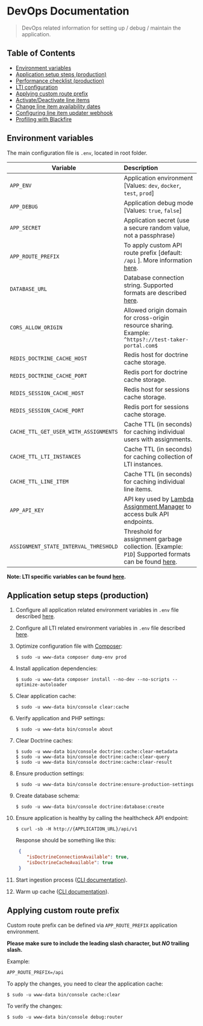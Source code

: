 # DevOps Documentation

> DevOps related information for setting up / debug / maintain the application.

## Table of Contents
- [Environment variables](#environment-variables)
- [Application setup steps (production)](#application-setup-steps-production)
- [Performance checklist (production)](https://symfony.com/doc/current/performance.html)
- [LTI configuration](features/lti.md)
- [Applying custom route prefix](#applying-custom-route-prefix)
- [Activate/Deactivate line items](cli/modify-entity-line-item-change-state-command.md)
- [Change line item availability dates](cli/modify-entity-line-item-change-dates-command.md)
- [Configuring line item updater webhook](features/update-line-items-webhook.md)
- [Profiling with Blackfire](blackfire.md)

## Environment variables

The main configuration file is `.env`, located in root folder.

| Variable | Description |
| -------- |:------------|
| `APP_ENV` | Application environment [Values: `dev`, `docker`, `test`, `prod`] |
| `APP_DEBUG` | Application debug mode [Values: `true`, `false`] |
| `APP_SECRET` | Application secret (use a secure random value, not a passphrase) |
| `APP_ROUTE_PREFIX` | To apply custom API route prefix [default: `/api` ]. More information [here](#applying-custom-route-prefix). |
| `DATABASE_URL` | Database connection string. Supported formats are described [here](https://www.doctrine-project.org/projects/doctrine-dbal/en/latest/reference/configuration.html#connecting-using-a-url). |
| `CORS_ALLOW_ORIGIN` | Allowed origin domain for cross-origin resource sharing. Example: `^https?://test-taker-portal.com$` |
| `REDIS_DOCTRINE_CACHE_HOST` | Redis host for doctrine cache storage. |
| `REDIS_DOCTRINE_CACHE_PORT` | Redis port for doctrine cache storage. |
| `REDIS_SESSION_CACHE_HOST` | Redis host for sessions cache storage. |
| `REDIS_SESSION_CACHE_PORT` | Redis port for sessions cache storage. |
| `CACHE_TTL_GET_USER_WITH_ASSIGNMENTS` | Cache TTL (in seconds) for caching individual users with assignments. |
| `CACHE_TTL_LTI_INSTANCES` | Cache TTL (in seconds) for caching collection of LTI instances. |
| `CACHE_TTL_LINE_ITEM` | Cache TTL (in seconds) for caching individual line items. |
| `APP_API_KEY` | API key used by [Lambda Assignment Manager](https://github.com/oat-sa/lambda-assignment-manager) to access bulk API endpoints. |
| `ASSIGNMENT_STATE_INTERVAL_THRESHOLD` | Threshold for assignment garbage collection. [Example: `P1D`] Supported formats can be found [here](http://php.net/manual/en/dateinterval.format.php). |

**Note: LTI specific variables can be found [here](features/lti.md).**
       
## Application setup steps (production)

1. Configure all application related environment variables in `.env` file described [here](#environment-variables).

1. Configure all LTI related environment variables in `.env` file described [here](features/lti.md).

1. Optimize configuration file with [Composer](https://getcomposer.org/):

    ```shell script
    $ sudo -u www-data composer dump-env prod
    ```

1. Install application dependencies:

    ```shell script
    $ sudo -u www-data composer install --no-dev --no-scripts --optimize-autoloader
    ```

1. Clear application cache:

    ```shell script
    $ sudo -u www-data bin/console clear:cache
    ```

1. Verify application and PHP settings:

    ```shell script
    $ sudo -u www-data bin/console about
    ```

1. Clear Doctrine caches:

    ```shell script
    $ sudo -u www-data bin/console doctrine:cache:clear-metadata
    $ sudo -u www-data bin/console doctrine:cache:clear-query
    $ sudo -u www-data bin/console doctrine:cache:clear-result
    ```

1. Ensure production settings:

    ```shell script
    $ sudo -u www-data bin/console doctrine:ensure-production-settings
    ```

1. Create database schema:

    ```shell script
    $ sudo -u www-data bin/console doctrine:database:create
    ``` 

1. Ensure application is healthy by calling the healthcheck API endpoint:

    ```shell script
    $ curl -sb -H http://{APPLICATION_URL}/api/v1
    ```
   
   Response should be something like this:
   
   ```json
    {
       "isDoctrineConnectionAvailable": true,
       "isDoctrineCacheAvailable": true
    }
    ```
   
 1. Start ingestion process ([CLI documentation](cli-documentation.md#ingestion-related-commands)).
 
 2. Warm up cache ([CLI documentation](cli-documentation.md#cache-warmup-related-commands)).

## Applying custom route prefix

Custom route prefix can be defined via `APP_ROUTE_PREFIX` application environment. 

**Please make sure to include the leading slash character, but _NO_ trailing slash.**

Example:

```dotenv
APP_ROUTE_PREFIX=/api
```

To apply the changes, you need to clear the application cache:

```shell script
$ sudo -u www-data bin/console cache:clear
```

To verify the changes:

```shell script
$ sudo -u www-data bin/console debug:router
```
